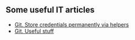 Some useful IT articles
-----------------------

* [Git. Store credentials permanently via helpers](./git-credentials)
* [Git. Useful stuff](./git-useful)
